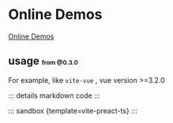 # Online Demos

[Online Demos](https://sandpack-vue3.js-bridge.com/?path=/story/presets-template--vite-preact-ts)

## usage <small style="font-size: 12px; color: var(--vp-c-green);">from @0.3.0</small>

For example, like `vite-vue` , vue version >=3.2.0

<script setup>
import viteReactTs from '../codes/vite-templates/vite-preact-ts.ts';
</script>

::: details markdown code
<CodePanel :value="viteReactTs" />
:::

::: sandbox {template=vite-preact-ts}
:::
